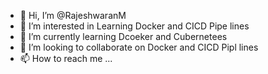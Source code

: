- 👋 Hi, I’m @RajeshwaranM
- 👀 I’m interested in Learning Docker and CICD Pipe lines
- 🌱 I’m currently learning Dcoeker and Cubernetees
- 💞️ I’m looking to collaborate on Docker and CICD Pipl lines
- 📫 How to reach me ...

<!---
RajeshwaranM/RajeshwaranM is a ✨ special ✨ repository because its `README.md` (this file) appears on your GitHub profile.
You can click the Preview link to take a look at your changes.
--->
